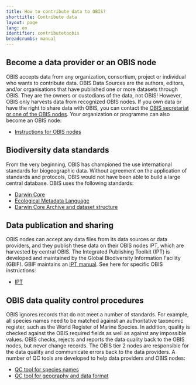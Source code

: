 ```yaml
---
title: How to contribute data to OBIS?
shorttitle: Contribute data
layout: page
lang: en
identifier: contributetoobis
breadcrumbs: manual
---
```


<a class="anchor" name="become"></a>

## Become a data provider or an OBIS node

OBIS accepts data from any organization, consortium, project or individual who wants to contribute data. OBIS Data Sources are the authors, editors, and/or organisations that have published one or more datasets through OBIS. They are the owners or custodians of the data, not OBIS! However, OBIS only harvests data from recognized OBIS nodes. If you own data or have the right to share data with OBIS, you can contact the [OBIS secretariat or one of the OBIS nodes](/contact/). Your organization or programme can also become an OBIS node:

* [Instructions for OBIS nodes](/manual/nodes)

<a class="anchor" name="standards"></a>

## Biodiversity data standards

From the very beginning, OBIS has championed the use international standards for biogeographic data. Without agreement on the application of standards and protocols, OBIS would not have been able to build a large central database. OBIS uses the following standards:

* [Darwin Core](/manual/darwincore)
* [Ecological Metadata Language](/manual/eml)
* [Darwin Core Archive and dataset structure](/manual/dataformat)

<a class="anchor" name="publication"></a>

## Data publication and sharing

OBIS nodes can accept any data files from its data sources or data providers, and they publish these data on their OBIS nodes IPT, which are harvested by central OBIS. The Integrated Publishing Toolkit (IPT) is developed and maintained by the Global Biodiversity Information Facility (GBIF). GBIF maintains an [IPT manual](https://github.com/gbif/ipt/wiki/IPT2ManualNotes.wiki). See here for specific OBIS instructions:

* [IPT](/manual/ipt)

<a class="anchor" name="qc"></a>

## OBIS data quality control procedures

OBIS ignores records that do not meet a number of standards. For example, all species names need to be matched against an authoritative taxonomic register, such as the World Register of Marine Species. In addition, quality is checked against the OBIS required fields as well as against any impossible values. OBIS checks, rejects and reports the data quality back to the OBIS nodes, but never change records. The OBIS tier 2 nodes are responsible for the data quality and communicate errors back to the data providers. A number of QC tools are developed to help data providers and OBIS nodes:

* [QC tool for species names](/manual/namematching)
* [QC tool for geography and data format](/manual/lifewatchqc)
